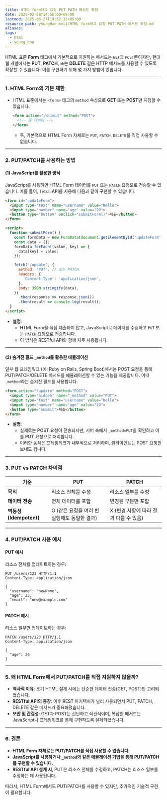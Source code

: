 ```yaml
---
title: HTML form태그 요청 PUT PATH 메서드 확장
date: 2025-02-28T14:56:00+09:00
lastmod: 2025-06-27T19:52:13+09:00
resource-path: youngHan mvc1/HTML form태그 요청 PUT PATH 메서드 확장.md
aliases: 
tags:
  - html
  - young_han
---
```

HTML 표준  **Form** 태그에서 기본적으로 지원하는 메서드는 `GET`과 `POST`뿐이지만, 현대 웹 개발에서는 **PUT**, **PATCH**, 또는 **DELETE** 같은 HTTP 메서드를 사용할 수 있도록 확장할 수 있습니다. 이를 구현하기 위해 몇 가지 방법이 있습니다.

---

### 1. **HTML Form의 기본 제한**
- HTML 표준에서는 `<form>` 태그의 `method` 속성으로 **GET** 또는 **POST**만 지정할 수 있습니다.

  ```html
  <form action="/submit" method="POST">
    <!-- 폼 데이터 -->
  </form>
  ```

  - 즉, 기본적으로 HTML Form 자체로는 `PUT`, `PATCH`, `DELETE`를 직접 사용할 수 없습니다.

---

### 2. **PUT/PATCH를 사용하는 방법**
#### **(1) JavaScript를 활용한 방식**
JavaScript를 사용하면 HTML Form 데이터를 `PUT` 또는 `PATCH` 요청으로 전송할 수 있습니다. 예를 들어, `fetch` API를 사용해 다음과 같이 구현할 수 있습니다.

```html
<form id="updateForm">
  <input type="text" name="username" value="hello">
  <input type="number" name="age" value="20">
  <button type="button" onclick="submitForm()">제출</button>
</form>

<script>
  function submitForm() {
    const formData = new FormData(document.getElementById('updateForm'));
    const data = {};
    formData.forEach((value, key) => {
      data[key] = value;
    });

    fetch('/update', {
      method: 'PUT', // 또는 PATCH
      headers: {
        'Content-Type': 'application/json',
      },
      body: JSON.stringify(data),
    })
      .then(response => response.json())
      .then(result => console.log(result));
  }
</script>
```

- **설명**:
  - HTML Form을 직접 제출하지 않고, JavaScript로 데이터를 수집하고 `PUT` 또는 `PATCH` 요청으로 전송합니다.
  - 이 방식은 RESTful API와 함께 자주 사용됩니다.

---

#### **(2) 숨겨진 필드 `_method`를 활용한 에뮬레이션**
일부 웹 프레임워크 (예: Ruby on Rails, Spring Boot)에서는 POST 요청을 통해 PUT/PATCH/DELETE 메서드를 에뮬레이션할 수 있는 기능을 제공합니다. 이때 `_method`라는 숨겨진 필드를 사용합니다.

```html
<form action="/update" method="POST">
  <input type="hidden" name="_method" value="PUT">
  <input type="text" name="username" value="hello">
  <input type="number" name="age" value="20">
  <button type="submit">제출</button>
</form>
```

- **설명**:
  - 실제로는 POST 요청이 전송되지만, 서버 측에서 `_method=PUT`을 확인하고 이를 PUT 요청으로 처리합니다.
  - 이러한 동작은 프레임워크가 내부적으로 처리하며, 클라이언트는 POST 요청만 보내도 됩니다.

---

### 3. **PUT vs PATCH 차이점**
| **기준**         | **PUT**                                | **PATCH**                              |
|------------------|----------------------------------------|----------------------------------------|
| **목적**         | 리소스 전체를 수정                    | 리소스 일부를 수정                     |
| **데이터 전송**   | 전체 데이터를 포함                   | 변경된 부분만 포함                    |
| **멱등성(Idempotent)** | O (같은 요청을 여러 번 실행해도 동일한 결과) | X (변경 사항에 따라 결과 다를 수 있음) |

---

### 4. **PUT/PATCH 사용 예시**
#### **PUT 예시**
리소스 전체를 업데이트하는 경우:

```http
PUT /users/123 HTTP/1.1
Content-Type: application/json

{
  "username": "newName",
  "age": 25,
  "email": "new@example.com"
}
```

#### **PATCH 예시**
리소스 일부만 업데이트하는 경우:

```http
PATCH /users/123 HTTP/1.1
Content-Type: application/json

{
  "age": 26
}
```

---

### 5. **왜 HTML Form에서 PUT/PATCH를 직접 지원하지 않을까?**
- **역사적 이유**: 초기 HTML 설계 시에는 단순한 데이터 전송(GET, POST)만 고려되었습니다.
- **RESTful API의 등장**: 이후 REST 아키텍처가 널리 사용되면서 PUT, PATCH, DELETE 같은 메서드가 중요해졌습니다.
- **보안 및 간결성**: GET과 POST는 간단하고 직관적이며, 복잡한 메서드는 JavaScript나 프레임워크를 통해 구현하도록 설계되었습니다.

---

### 6. **결론**
- **HTML Form 자체로는 PUT/PATCH를 직접 사용할 수 없습니다.**
- **JavaScript를 사용하거나 `_method`와 같은 에뮬레이션 기법을 통해 PUT/PATCH를 구현할 수 있습니다.**
- **RESTful API 설계 시**, PUT은 리소스 전체를 수정하고, PATCH는 리소스 일부를 수정하는 데 사용됩니다.

따라서, HTML Form에서도 PUT/PATCH를 사용할 수 있지만, 추가적인 기술적 구현이 필요합니다.
